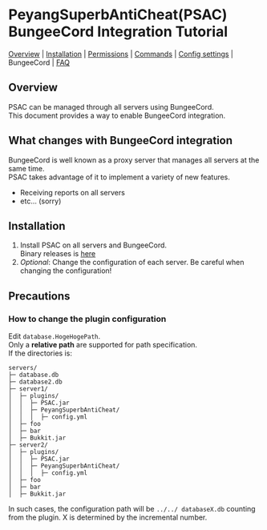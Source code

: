 # PeyangSuperbAntiCheat(PSAC) BungeeCord Integration Tutorial

[Overview](README-en.md#overview) | [Installation](README-en.md#installation) | [Permissions](README-en.md#permissions) | [Commands](README-en.md#commands) | [Config settings](README-en.md#config-settings) | BungeeCord | [FAQ](README-en.md#what-is-this-npcwatchdog)

## Overview

PSAC can be managed through all servers using BungeeCord.  
This document provides a way to enable BungeeCord integration.

## What changes with BungeeCord integration

BungeeCord is well known as a proxy server that manages all servers at the same time.  
PSAC takes advantage of it to implement a variety of new features.  

- Receiving reports on all servers
- etc... \(sorry\)

## Installation

1. Install PSAC on all servers and BungeeCord.  
   Binary releases is [here](https://github.com/P2P-Develop/PeyangSuperbAntiCheat/releases)
2. *Optional*: Change the configuration of each server. Be careful when changing the configuration!

## Precautions

### How to change the plugin configuration

Edit `database.HogeHogePath`.  
Only a **relative path** are supported for path specification.  
If the directories is:
```
servers/
├─ database.db
├─ database2.db
├─ server1/
│  ├─ plugins/
│  │  ├─ PSAC.jar
│  │  ├─ PeyangSuperbAntiCheat/
│  │  │  ├─ config.yml
│  ├─ foo
│  ├─ bar
│  ├─ Bukkit.jar
├─ server2/
│  ├─ plugins/
│  │  ├─ PSAC.jar
│  │  ├─ PeyangSuperbAntiCheat/
│  │  │  ├─ config.yml
│  ├─ foo
│  ├─ bar
│  ├─ Bukkit.jar
```
In such cases, the configuration path will be `../../ databaseX.db` counting from the plugin. X is determined by the incremental number.
